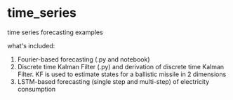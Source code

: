 # time_series
 time series forecasting examples
 
what's included:

1. Fourier-based forecasting (.py and notebook)
2. Discrete time Kalman Filter (.py) and derivation of discrete time Kalman Filter.  KF is used to estimate states for a ballistic missile in 2 dimensions
3. LSTM-based forecasting (single step and multi-step) of electricity consumption
